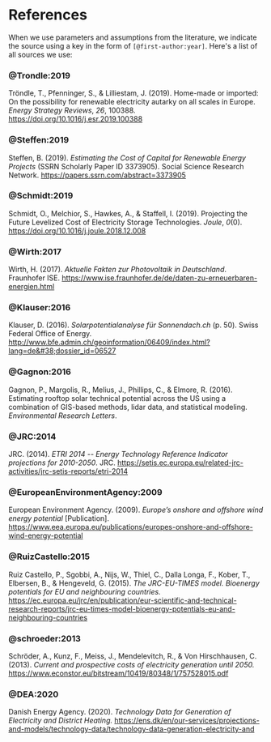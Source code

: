 # References

When we use parameters and assumptions from the literature, we indicate the source using a key in the form of `[@first-author:year]`. Here's a list of all sources we use:

### @Trondle:2019

Tröndle, T., Pfenninger, S., &#38; Lilliestam, J. (2019). Home-made or imported: On the possibility for renewable electricity autarky on all scales in Europe. <i>Energy Strategy Reviews</i>, <i>26</i>, 100388. https://doi.org/10.1016/j.esr.2019.100388

### @Steffen:2019

Steffen, B. (2019). <i>Estimating the Cost of Capital for Renewable Energy Projects</i> (SSRN Scholarly Paper ID 3373905). Social Science Research Network. https://papers.ssrn.com/abstract=3373905

### @Schmidt:2019

Schmidt, O., Melchior, S., Hawkes, A., &#38; Staffell, I. (2019). Projecting the Future Levelized Cost of Electricity Storage Technologies. <i>Joule</i>, <i>0</i>(0). https://doi.org/10.1016/j.joule.2018.12.008

### @Wirth:2017

Wirth, H. (2017). <i>Aktuelle Fakten zur Photovoltaik in Deutschland</i>. Fraunhofer ISE. https://www.ise.fraunhofer.de/de/daten-zu-erneuerbaren-energien.html

### @Klauser:2016

Klauser, D. (2016). <i>Solarpotentialanalyse für Sonnendach.ch</i> (p. 50). Swiss Federal Office of Energy. http://www.bfe.admin.ch/geoinformation/06409/index.html?lang=de&#38;dossier_id=06527

### @Gagnon:2016

Gagnon, P., Margolis, R., Melius, J., Phillips, C., &#38; Elmore, R. (2016). Estimating rooftop solar technical potential across the US using a combination of GIS-based methods, lidar data, and statistical modeling. <i>Environmental Research Letters</i>.

### @JRC:2014

JRC. (2014). <i>ETRI 2014 -- Energy Technology Reference Indicator projections for 2010-2050</i>. JRC. https://setis.ec.europa.eu/related-jrc-activities/jrc-setis-reports/etri-2014

### @EuropeanEnvironmentAgency:2009

European Environment Agency. (2009). <i>Europe’s onshore and offshore wind energy potential</i> [Publication]. https://www.eea.europa.eu/publications/europes-onshore-and-offshore-wind-energy-potential

### @RuizCastello:2015

Ruiz Castello, P., Sgobbi, A., Nijs, W., Thiel, C., Dalla Longa, F., Kober, T., Elbersen, B., &#38; Hengeveld, G. (2015). <i>The JRC-EU-TIMES model. Bioenergy potentials for EU and neighbouring countries.</i> https://ec.europa.eu/jrc/en/publication/eur-scientific-and-technical-research-reports/jrc-eu-times-model-bioenergy-potentials-eu-and-neighbouring-countries

### @schroeder:2013

Schröder, A., Kunz, F., Meiss, J., Mendelevitch, R., &#38; Von Hirschhausen, C. (2013). <i>Current and prospective costs of electricity generation until 2050.</i> https://www.econstor.eu/bitstream/10419/80348/1/757528015.pdf

### @DEA:2020

Danish Energy Agency. (2020). <i>Technology Data for Generation of Electricity and District Heating.</i> https://ens.dk/en/our-services/projections-and-models/technology-data/technology-data-generation-electricity-and
